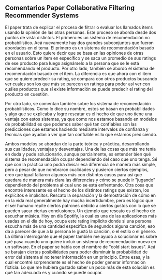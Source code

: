 ## Comentarios Paper Collaborative Filtering Recommender Systems

El paper trata de explicar el proceso de filtrar o evaluar los llamados items usando la opinión de las otras personas.
Este proceso se aborda desde dos puntos de vista distintos. El primero es un sistema de recomendación no probabilístico. Acá nuevamente hay dos grandes subconjuntos que fueron abordados en el tema. El primero es un sistema de recomendación basado en el usuario. Esto quiere decir que se basa en las opiniones de otras personas sobre un item en específico y se saca un promedio de sus ratings de ese producto para luego asignárselo a la persona que se le está recomendando el producto. Por otro lado, también se abordó el sistema de recomendación basado en el item. La diferencia es que ahora con el item que se quiere predecir su rating, se compara con otros productos buscando ver cuales son los que más se parecen en ratings para poder así ver con cuáles productos que sí existe información se puede predecir el rating del producto en cuestión.

Por otro lado, se comentan también sobre los sistema de recomendación probabilísticos. Como lo dice su nombre, estos se basan en probabilidades y algo que se explicaba y logré rescatar es el hecho de que uno tiene una ventaja con estos sistemas, ya que como nos estamos basando en modelos de probabilidad es que podemos saber qué tan confiables son las predicciones que estamos haciendo mediante intervalos de confianza y técnicas que ayudan a ver que tan confiable es lo que estamos prediciendo.

Ambos modelos se abordan de la parte teórica y práctica, desarrollando sus cualidades, ventajas y desventajas.
Una de las cosas que más me tenía en duda y pude solucionarlo, aunque parcialmente, es entender bien qué sistema de recomendación ocupar dependiendo del caso que uno tenga. Sé que con la práctica uno podrá divisar esa diferencia de manera más simple, pero a pesar de que nombraron cualidades y pusieron ciertos ejemplos, creo que igual faltaron algunos más con distintos casos para así que quedara de manera más clara las diferencias y cómo se puede ir "jugando" dependiendo del problema al cual uno se esta enfrentando.
Otra cosa que encontré interesante es el hecho de los distintos ratings que existen, los explícitos e implícitos. Rescato la separación y la demostración de cómo en en la vida real generalmente hay mucha incertidumbre, pero es lógico que el ser humano repite ciertos patrones debido a ciertos gustos con lo que se pueden sacar ciertas conclusiones. Un ejemplo que rescato es el hecho de escuchar música. Hoy en día Spotify, la cual es una de las aplicaciones más usadas en el día de hoy, ocupa este rating implícito donde si una persona escucha más de una cantidad específica de segundos alguna canción, eso da a parecer de que a la persona le gustó la canción, o el estilo o el género.
La última interrogante que el paper también me ayudó a solucionar es sobre qué pasa cuando uno quiere incluir un sistema de recomendación nuevo en un software. En el paper se habla con el nombre de "cold start issues". Acá se barajan ciertas posibilidades para poder disminuir la probabilidad de error del sistema al no tener información en un principio. Entre esas, y la cual encontré sorprendente es el hecho de poder generar información ficticia. Lo que me hubiera gustado saber un poco más de esta solución es qué tan adecuada es y cuándo se puede ocupar.
